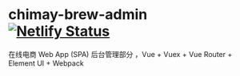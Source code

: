 # chimay-brew-admin&emsp;[![Netlify Status](https://api.netlify.com/api/v1/badges/aec81076-825b-4f0f-a3d2-9b6846ea4db8/deploy-status)](https://app.netlify.com/sites/chimay-brew-admin/deploys)



在线电商 Web App (SPA) 后台管理部分 ，Vue + Vuex + Vue Router + Element UI + Webpack
